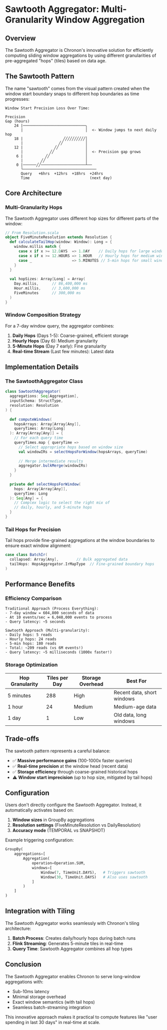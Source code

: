 # Sawtooth Aggregator: Multi-Granularity Window Aggregation

## Overview

The Sawtooth Aggregator is Chronon's innovative solution for efficiently computing sliding window aggregations by using different granularities of pre-aggregated "hops" (tiles) based on data age.

## The Sawtooth Pattern

The name "sawtooth" comes from the visual pattern created when the window start boundary snaps to different hop boundaries as time progresses:

```
Window Start Precision Loss Over Time:

Precision
Gap (hours)
    24 |────────────────────────────╮
       |                            │  <- Window jumps to next daily hop
    18 |                  ╱╱╱╱╱╱╱╱╱╱│
       |                ╱╱          │
    12 |              ╱╱            │
       |            ╱╱              │  <- Precision gap grows
     6 |          ╱╱                │
       |        ╱╱                  │
     0 |──────╱╱────────────────────┴──
       └─────────────────────────────────
       Query   +6hrs  +12hrs  +18hrs  +24hrs
       Time                           (next day)
```

## Core Architecture

### Multi-Granularity Hops

The Sawtooth Aggregator uses different hop sizes for different parts of the window:

```scala
// From Resolution.scala
object FiveMinuteResolution extends Resolution {
  def calculateTailHop(window: Window): Long = {
    window.millis match {
      case x if x >= 12.DAYS  => 1.DAY    // Daily hops for large windows
      case x if x >= 12.HOURS => 1.HOUR   // Hourly hops for medium windows
      case _                  => 5.MINUTES // 5-min hops for small windows
    }
  }
  
  val hopSizes: Array[Long] = Array(
    Day.millis,      // 86,400,000 ms
    Hour.millis,     // 3,600,000 ms
    FiveMinutes      // 300,000 ms
  )
}
```

### Window Composition Strategy

For a 7-day window query, the aggregator combines:

1. **Daily Hops** (Days 1-5): Coarse-grained, efficient storage
2. **Hourly Hops** (Day 6): Medium granularity 
3. **5-Minute Hops** (Day 7 early): Fine granularity
4. **Real-time Stream** (Last few minutes): Latest data

## Implementation Details

### The SawtoothAggregator Class

```scala
class SawtoothAggregator(
  aggregations: Seq[Aggregation],
  inputSchema: StructType,
  resolution: Resolution
) {
  
  def computeWindows(
    hopsArrays: Array[Array[Any]], 
    queryTimes: Array[Long]
  ): Array[Array[Any]] = {
    // For each query time
    queryTimes.map { queryTime =>
      // Select appropriate hops based on window size
      val windowIRs = selectHopsForWindow(hopsArrays, queryTime)
      
      // Merge intermediate results
      aggregator.bulkMerge(windowIRs)
    }
  }
  
  private def selectHopsForWindow(
    hops: Array[Array[Any]], 
    queryTime: Long
  ): Seq[Any] = {
    // Complex logic to select the right mix of
    // daily, hourly, and 5-minute hops
  }
}
```

### Tail Hops for Precision

Tail hops provide fine-grained aggregations at the window boundaries to ensure exact window alignment:

```scala
case class BatchIr(
  collapsed: Array[Any],        // Bulk aggregated data
  tailHops: HopsAggregator.IrMapType  // Fine-grained boundary hops
)
```

## Performance Benefits

### Efficiency Comparison

```
Traditional Approach (Process Everything):
- 7-day window = 604,800 seconds of data
- At 10 events/sec = 6,048,000 events to process
- Query latency: ~5 seconds

Sawtooth Approach (Multi-granularity):
- Daily hops: 5 reads
- Hourly hops: 24 reads
- 5-min hops: 180 reads
- Total: ~209 reads (vs 6M events!)
- Query latency: ~5 milliseconds (1000x faster!)
```

### Storage Optimization

| Hop Granularity | Tiles per Day | Storage Overhead | Best For |
|-----------------|---------------|------------------|----------|
| 5 minutes | 288 | High | Recent data, short windows |
| 1 hour | 24 | Medium | Medium-age data |
| 1 day | 1 | Low | Old data, long windows |

## Trade-offs

The sawtooth pattern represents a careful balance:

- ✅ **Massive performance gains** (100-1000x faster queries)
- ✅ **Real-time precision** at the window head (recent data)
- ✅ **Storage efficiency** through coarse-grained historical hops
- ⚠️ **Window start imprecision** (up to hop size, mitigated by tail hops)

## Configuration

Users don't directly configure the Sawtooth Aggregator. Instead, it automatically activates based on:

1. **Window sizes** in GroupBy aggregations
2. **Resolution settings** (FiveMinuteResolution vs DailyResolution)
3. **Accuracy mode** (TEMPORAL vs SNAPSHOT)

Example triggering configuration:

```python
GroupBy(
    aggregations=[
        Aggregation(
            operation=Operation.SUM,
            windows=[
                Window(7, TimeUnit.DAYS),   # Triggers sawtooth
                Window(30, TimeUnit.DAYS)   # Also uses sawtooth
            ]
        )
    ]
)
```

## Integration with Tiling

The Sawtooth Aggregator works seamlessly with Chronon's tiling architecture:

1. **Batch Process**: Creates daily/hourly hops during batch runs
2. **Flink Streaming**: Generates 5-minute tiles in real-time
3. **Query Time**: Sawtooth Aggregator combines all hop types

## Conclusion

The Sawtooth Aggregator enables Chronon to serve long-window aggregations with:
- Sub-10ms latency
- Minimal storage overhead
- Exact window semantics (with tail hops)
- Seamless batch-streaming integration

This innovative approach makes it practical to compute features like "user spending in last 30 days" in real-time at scale.